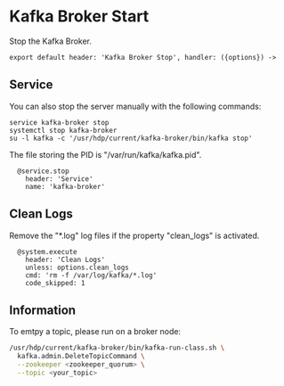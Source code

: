 
# Kafka Broker Start

Stop the Kafka Broker.

    export default header: 'Kafka Broker Stop', handler: ({options}) ->

## Service

You can also stop the server manually with the following commands:

```
service kafka-broker stop
systemctl stop kafka-broker
su -l kafka -c '/usr/hdp/current/kafka-broker/bin/kafka stop'
```

The file storing the PID is "/var/run/kafka/kafka.pid".

      @service.stop
        header: 'Service'
        name: 'kafka-broker'

## Clean Logs

Remove the "*.log" log files if the property "clean_logs" is
activated.

      @system.execute
        header: 'Clean Logs'
        unless: options.clean_logs
        cmd: 'rm -f /var/log/kafka/*.log'
        code_skipped: 1

## Information

To emtpy a topic, please run on a broker node:

```bash
/usr/hdp/current/kafka-broker/bin/kafka-run-class.sh \
  kafka.admin.DeleteTopicCommand \
  --zookeeper <zookeeper_quorum> \
  --topic <your_topic>
```

